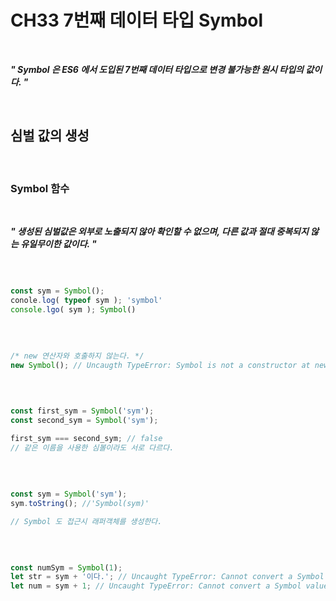 # CH33 7번째 데이터 타입 Symbol

<br />

>
***" Symbol 은 ES6 에서 도입된 7번째 데이터 타입으로 변경 불가능한 원시 타입의 값이다.  "***
>

<br />

## 심벌 값의 생성

<br />

### Symbol 함수

<br />

>
***" 생성된 심벌값은 외부로 노출되지 않아 확인할 수 없으며, 다른 값과 절대 중복되지 않는 유일무이한 값이다.  "***
>

<br />

```javascript

const sym = Symbol();
conole.log( typeof sym ); 'symbol'
console.lgo( sym ); Symbol()

```

<br />

```javascript

/* new 연산자와 호출하지 않는다. */
new Symbol(); // Uncaugth TypeError: Symbol is not a constructor at new Symbol (<anonymous>)

```

<br />

```javascript

const first_sym = Symbol('sym');
const second_sym = Symbol('sym');

first_sym === second_sym; // false
// 같은 이름을 사용한 심볼이라도 서로 다르다. 

```

<br />

```javascript

const sym = Symbol('sym');
sym.toString(); //'Symbol(sym)' 

// Symbol 도 접근시 래퍼객체를 생성한다.

```

<br />

```javascript

const numSym = Symbol(1);
let str = sym + '이다.'; // Uncaught TypeError: Cannot convert a Symbol value to a string 
let num = sym + 1; // Uncaught TypeError: Cannot convert a Symbol value to a number

```

<br />

```javascript



```
